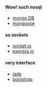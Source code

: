 #### Wow! such nosql 
- <a href="http://docs.mongodb.org/manual/installation/">mongo DB</a>
- <a href="http://mongoosejs.com/docs/guide.html">mongoose</a>

#### so sockets 
- <a href="http://socket.io/">socket.io</a>
- <a href="http://express-io.org/">express.io</a>


#### very interface
- <a href="http://jade-lang.com/">jade</a>
- <a href="getbootstrap.com">bootstrap<a/>
